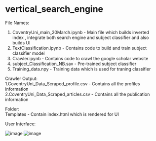 # vertical_search_engine

File Names:   
1. CoventryUni_main_20March.ipynb - Main file which builds inverted index , integrate both search engine and subject classifier and also builds UI
2. TextClassification.ipynb - Contains code to build and train subject classifier model
3. Crawler.ipynb - Contains code to crawl the google scholar website   
4. subject_Classification_NB.sav - Pre-trained subject classifier   
5. Training_data.npy - Training data which is used for traning classifier   

Crawler Output:   
1.CoventryUni_Data_Scraped_profile.csv  - Contains all the profiles information   
2.CoventryUni_Data_Scraped_articles.csv - Contains all the publication information   
 
Folder:   
Templates - Contain index.html which is rendered for UI   
 
User Interface:   

![image](https://user-images.githubusercontent.com/73084282/113184296-e7db2280-924c-11eb-9e26-1ec690415ab2.png)
![image](https://user-images.githubusercontent.com/73084282/113184324-ef9ac700-924c-11eb-8220-bc70b56a6118.png)
